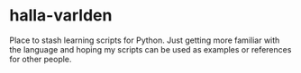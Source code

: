 # halla-varlden


Place to stash learning scripts for Python. Just getting more familiar with the language and hoping my scripts can be used as examples or references for other people.
